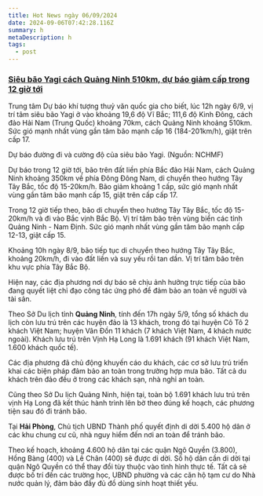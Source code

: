 ```yaml
---
title: Hot News ngày 06/09/2024
date: 2024-09-06T07:42:28.116Z
summary: h
metaDescription: h
tags:
  - post
---
```



### [Siêu bão Yagi cách Quảng Ninh 510km, dự báo giảm cấp trong 12 giờ tới](https://baomoi.com/sieu-bao-yagi-cach-quang-ninh-510km-du-bao-giam-cap-trong-12-gio-toi-c50094580.epi "Siêu bão Yagi cách Quảng Ninh 510km, dự báo giảm cấp trong 12 giờ tới")



Trung tâm Dự báo khí tượng thuỷ văn quốc gia cho biết, lúc 12h ngày 6/9, vị trí tâm siêu bão Yagi ở vào khoảng 19,6 độ Vĩ Bắc; 111,6 độ Kinh Đông, cách đảo Hải Nam (Trung Quốc) khoảng 70km, cách Quảng Ninh khoảng 510km. Sức gió mạnh nhất vùng gần tâm bão mạnh cấp 16 (184-201km/h), giật trên cấp 17.

Dự báo đường đi và cường độ của siêu bão Yagi. (Nguồn: NCHMF)

Dự báo trong 12 giờ tới, bão trên đất liền phía Bắc đảo Hải Nam, cách Quảng Ninh khoảng 350km về phía Đông Đông Nam, di chuyển theo hướng Tây Tây Bắc, tốc độ 15-20km/h. Bão giảm khoảng 1 cấp, sức gió mạnh nhất vùng gần tâm bão mạnh cấp 15, giật trên cấp cấp 17.

Trong 12 giờ tiếp theo, bão di chuyển theo hướng Tây Tây Bắc, tốc độ 15-20km/h và đi vào Bắc vịnh Bắc Bộ. Vị trí tâm bão trên vùng biển các tỉnh Quảng Ninh - Nam Định. Sức gió mạnh nhất vùng gần tâm bão mạnh cấp 12-13, giật cấp 15.

Khoảng 10h ngày 8/9, bão tiếp tục di chuyển theo hướng Tây Tây Bắc, khoảng 20km/h, đi vào đất liền và suy yếu rồi tan dần. Vị trí tâm bão trên khu vực phía Tây Bắc Bộ.

Hiện nay, các địa phương nơi dự báo sẽ chịu ảnh hưởng trực tiếp của bão đang quyết liệt chỉ đạo công tác ứng phó để đảm bảo an toàn về người và tài sản.

Theo Sở Du lịch tỉnh **Quảng Ninh**, tính đến 17h ngày 5/9, tổng số khách du lịch còn lưu trú trên các huyện đảo là 13 khách, trong đó tại huyện Cô Tô 2 khách Việt Nam; huyện Vân Đồn 11 khách (7 khách Việt Nam, 4 khách nước ngoài). Khách lưu trú trên Vịnh Hạ Long là 1.691 khách (91 khách Việt Nam, 1.600 khách quốc tế).

Các địa phương đã chủ động khuyến cáo du khách, các cơ sở lưu trú triển khai các biện pháp đảm bảo an toàn trong trường hợp mưa bão. Tất cả du khách trên đảo đều ở trong các khách sạn, nhà nghỉ an toàn. 

Cũng theo Sở Du lịch Quảng Ninh, hiện tại, toàn bộ 1.691 khách lưu trú trên vịnh Hạ Long đã kết thúc hành trình lên bờ theo đúng kế hoạch, các phương tiện sau đó đi tránh bão.

Tại **Hải Phòng**, Chủ tịch UBND Thành phố quyết định di dời 5.400 hộ dân ở các khu chung cư cũ, nhà nguy hiểm đến nơi an toàn để tránh bão.

Theo kế hoạch, khoảng 4.600 hộ dân tại các quận Ngô Quyền (3.800), Hồng Bàng (400) và Lê Chân (400) sẽ được di dời. Số hộ dân cần di dời tại quận Ngô Quyền có thể thay đổi tùy thuộc vào tình hình thực tế. Tất cả sẽ được bố trí đến các trường học, UBND phường và các căn hộ tạm cư do Nhà nước quản lý, đảm bảo đầy đủ đồ dùng sinh hoạt thiết yếu.